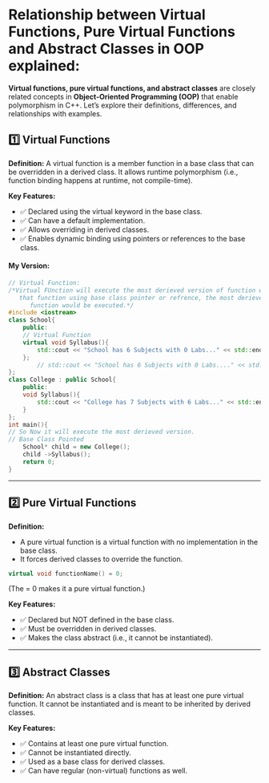 # Relationship between Virtual Functions, Pure Virtual Functions and Abstract Classes in OOP explained:

**Virtual functions, pure virtual functions, and abstract classes** are closely related concepts in **Object-Oriented Programming (OOP)** that enable polymorphism in C++. Let’s explore their definitions, differences, and relationships with examples.

## 1️⃣ Virtual Functions
**Definition:**
A virtual function is a member function in a base class that can be overridden in a derived class. It allows runtime polymorphism (i.e., function binding happens at runtime, not compile-time).

**Key Features:**
- ✅ Declared using the virtual keyword in the base class.
- ✅ Can have a default implementation.
- ✅ Allows overriding in derived classes.
- ✅ Enables dynamic binding using pointers or references to the base class.

#### My Version:
```cpp
// Virtual Function:
/*Virtual FUnction will execute the most derieved version of function when you invoke
   that function using base class pointer or refrence, the most derieved version of that
      function would be executed.*/
#include <iostream>
class School{
    public:
    // Virtual Function
    virtual void Syllabus(){
        std::cout << "School has 6 Subjects with 0 Labs..." << std::endl;
    };
        // std::cout << "School has 6 Subjects with 0 Labs...." << std::endl;
};
class College : public School{
    public:
    void Syllabus(){
        std::cout << "College has 7 Subjects with 6 Labs..." << std::endl;
    }
};
int main(){
// So Now it will execute the most derieved version.
// Base Class Pointed 
    School* child = new College();
    child ->Syllabus();
    return 0;
}

```

---

## 2️⃣ Pure Virtual Functions
**Definition:**
- A pure virtual function is a virtual function with no implementation in the base class.
- It forces derived classes to override the function.

```cpp
virtual void functionName() = 0;

```

(The = 0 makes it a pure virtual function.)

**Key Features:**
- ✅ Declared but NOT defined in the base class.
- ✅ Must be overridden in derived classes.
- ✅ Makes the class abstract (i.e., it cannot be instantiated).

---

## 3️⃣ Abstract Classes
**Definition:**
An abstract class is a class that has at least one pure virtual function. It cannot be instantiated and is meant to be inherited by derived classes.

**Key Features:**
- ✅ Contains at least one pure virtual function.
- ✅ Cannot be instantiated directly.
- ✅ Used as a base class for derived classes.
- ✅ Can have regular (non-virtual) functions as well.
